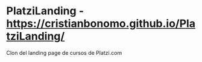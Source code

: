 # PlatziLanding - https://cristianbonomo.github.io/PlatziLanding/
Clon del landing page de cursos de Platzi.com
